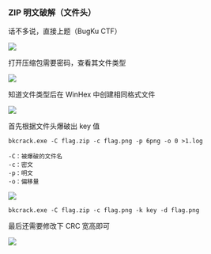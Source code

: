 ### ZIP 明文破解（文件头）

话不多说，直接上题（BugKu CTF）

![](https://pic1.imgdb.cn/item/6772a2c4d0e0a243d4eccc3d.jpg)

打开压缩包需要密码，查看其文件类型

![](https://pic1.imgdb.cn/item/6772a2d6d0e0a243d4eccc5b.jpg)

知道文件类型后在 WinHex 中创建相同格式文件

![](https://pic1.imgdb.cn/item/6772a2eed0e0a243d4eccc6a.jpg)

首先根据文件头爆破出 key 值

```shell
bkcrack.exe -C flag.zip -c flag.png -p 6png -o 0 >1.log

-C：被爆破的文件名
-c：密文
-p：明文
-o：偏移量
```

![](https://pic1.imgdb.cn/item/6772a30cd0e0a243d4eccc7e.jpg)

```shell
bkcrack.exe -C flag.zip -c flag.png -k key -d flag.png
```

最后还需要修改下 CRC 宽高即可

![](https://pic1.imgdb.cn/item/6772a344d0e0a243d4eccc8f.jpg)